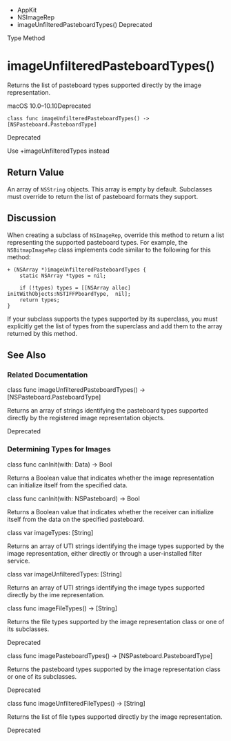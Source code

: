 

- AppKit
- NSImageRep
-  imageUnfilteredPasteboardTypes() Deprecated

Type Method

# imageUnfilteredPasteboardTypes()

Returns the list of pasteboard types supported directly by the image representation.

macOS 10.0–10.10Deprecated

``` source
class func imageUnfilteredPasteboardTypes() -> [NSPasteboard.PasteboardType]
```

Deprecated

Use +imageUnfilteredTypes instead

## Return Value

An array of `NSString` objects. This array is empty by default. Subclasses must override to return the list of pasteboard formats they support.

## Discussion

When creating a subclass of `NSImageRep`, override this method to return a list representing the supported pasteboard types. For example, the `NSBitmapImageRep` class implements code similar to the following for this method:

```
+ (NSArray *)imageUnfilteredPasteboardTypes {
    static NSArray *types = nil;

    if (!types) types = [[NSArray alloc] initWithObjects:NSTIFFPboardType,  nil];
    return types;
}
```

If your subclass supports the types supported by its superclass, you must explicitly get the list of types from the superclass and add them to the array returned by this method.

## See Also

### Related Documentation

class func imageUnfilteredPasteboardTypes() -> [NSPasteboard.PasteboardType]

Returns an array of strings identifying the pasteboard types supported directly by the registered image representation objects.

Deprecated

### Determining Types for Images

class func canInit(with: Data) -> Bool

Returns a Boolean value that indicates whether the image representation can initialize itself from the specified data.

class func canInit(with: NSPasteboard) -> Bool

Returns a Boolean value that indicates whether the receiver can initialize itself from the data on the specified pasteboard.

class var imageTypes: [String]

Returns an array of UTI strings identifying the image types supported by the image representation, either directly or through a user-installed filter service.

class var imageUnfilteredTypes: [String]

Returns an array of UTI strings identifying the image types supported directly by the ime representation.

class func imageFileTypes() -> [String]

Returns the file types supported by the image representation class or one of its subclasses.

Deprecated

class func imagePasteboardTypes() -> [NSPasteboard.PasteboardType]

Returns the pasteboard types supported by the image representation class or one of its subclasses.

Deprecated

class func imageUnfilteredFileTypes() -> [String]

Returns the list of file types supported directly by the image representation.

Deprecated

